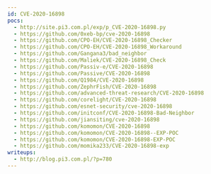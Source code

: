 ```yaml
---
id: CVE-2020-16898
pocs:
  - http://site.pi3.com.pl/exp/p_CVE-2020-16898.py
  - https://github.com/0xeb-bp/cve-2020-16898
  - https://github.com/CPO-EH/CVE-2020-16898_Checker
  - https://github.com/CPO-EH/CVE-2020-16898_Workaround
  - https://github.com/Gangana3/bad_neighbor
  - https://github.com/Maliek/CVE-2020-16898_Check
  - https://github.com/Passiv-e/CVE-2020-16898
  - https://github.com/Passive/CVE-2020-16898
  - https://github.com/Q1984/CVE-2020-16898
  - https://github.com/ZephrFish/CVE-2020-16898
  - https://github.com/advanced-threat-research/CVE-2020-16898
  - https://github.com/corelight/CVE-2020-16898
  - https://github.com/esnet-security/cve-2020-16898
  - https://github.com/initconf/CVE-2020-16898-Bad-Neighbor
  - https://github.com/jiansiting/cve-2020-16898
  - https://github.com/komomon/CVE-2020-16898
  - https://github.com/komomon/CVE-2020-16898--EXP-POC
  - https://github.com/komomon/CVE-2020-16898-EXP-POC
  - https://github.com/momika233/CVE-2020-16898-exp
writeups:
  - http://blog.pi3.com.pl/?p=780
---
```

